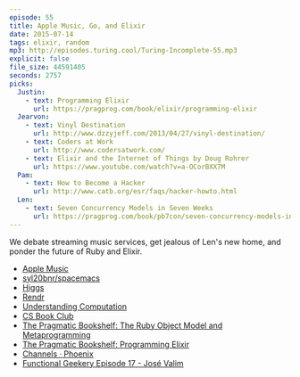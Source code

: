 ```yaml
---
episode: 55
title: Apple Music, Go, and Elixir
date: 2015-07-14
tags: elixir, random
mp3: http://episodes.turing.cool/Turing-Incomplete-55.mp3
explicit: false
file_size: 44591405
seconds: 2757
picks:
  Justin:
    - text: Programming Elixir
      url: https://pragprog.com/book/elixir/programming-elixir
  Jearvon:
    - text: Vinyl Destination
      url: http://www.dzzyjeff.com/2013/04/27/vinyl-destination/
    - text: Coders at Work
      url: http://www.codersatwork.com/
    - text: Elixir and the Internet of Things by Doug Rohrer
      url: https://www.youtube.com/watch?v=a-OCorBXX7M
  Pam:
    - text: How to Become a Hacker
      url: http://www.catb.org/esr/faqs/hacker-howto.html
  Len:
    - text: Seven Concurrency Models in Seven Weeks
      url: https://pragprog.com/book/pb7con/seven-concurrency-models-in-seven-weeks
---
```


We debate streaming music services, get jealous of Len's new home, and ponder
the future of Ruby and Elixir.

* [Apple Music](https://www.apple.com/music/)
* [syl20bnr/spacemacs](https://github.com/syl20bnr/spacemacs)
* [Higgs](https://github.com/higgsjs/Higgs)
* [Rendr](https://github.com/rendrjs/rendr)
* [Understanding Computation](http://computationbook.com/)
* [CS Book Club](http://www.csbookclub.com/)
* [The Pragmatic Bookshelf: The Ruby Object Model and Metaprogramming](https://pragprog.com/screencasts/v-dtrubyom/the-ruby-object-model-and-metaprogramming)
* [The Pragmatic Bookshelf: Programming Elixir](https://pragprog.com/book/elixir/programming-elixir)
* [Channels · Phoenix](http://www.phoenixframework.org/v0.14.0/docs/channels)
* [Functional Geekery Episode 17 - Jos&eacute; Valim](http://www.functionalgeekery.com/episode-17-jose-valim/)

